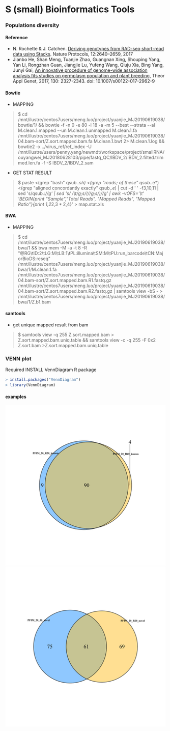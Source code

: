 #  S (small) Bioinformatics Tools

### Populations diversity 

#### Reference

- N. Rochette & J. Catchen. [Deriving genotypes from RAD-seq short-read data using Stacks](https://www.nature.com/articles/nprot.2017.123). Nature Protocols, 12:2640–2659, 2017
- Jianbo He, Shan Meng, Tuanjie Zhao, Guangnan Xing, Shouping Yang, Yan Li, Rongzhan Guan, Jiangjie Lu, Yufeng Wang, Qiuju Xia, Bing Yang, Junyi Gai, [An innovative procedure of genome-wide association analysis fits studies on germplasm population and plant breeding](https://link.springer.com/article/10.1007%2Fs00122-017-2962-9), Theor Appl Genet, 2017, 130: 2327-2343. doi: 10.1007/s00122-017-2962-9

#### Bowtie
* MAPPING
> $ cd /mnt/ilustre/centos7users/meng.luo/project/yuanjie_MJ20190619038/bowtie/1/ && bowtie -f -n 0 -e 80 -l 18 -a -m 5 --best --strata --al M.clean.1.mapped --un M.clean.1.unmapped M.clean.1.fa /mnt/ilustre/centos7users/meng.luo/project/yuanjie_MJ20190619038/04.bam-sort/Z.sort.mapped.bam.fa M.clean.1.bwt 2> M.clean.1.log && bowtie2 -x ../virus_ref/ref_index -U /mnt/ilustre/users/penny.yang/newmdt/workspace/project/smallRNA/ouyangwei_MJ20180628103/pipe/fastq_QC/IBDV_2/IBDV_2.filted.trimmed.len.fa -f -S IBDV_2/IBDV_2.sam

* GET STAT RESULT
> $ paste <(grep "bash" qsub.*.sh) <(grep "reads; of these" qsub.*.e*) <(grep "aligned concordantly exactly" qsub.*.e*) | cut -d ' ' -f3,10,11 | sed 's/qsub.*://g' | sed 's/ /\t/g;s/(//g;s/)//g' | awk -vOFS='\t' 'BEGIN{print "Sample","Total Reads", "Mapped Reads", "Mapped Ratio"}{print $1,$2*2,$3*2,$4}' > map.stat.xls

#### BWA
* MAPPING
> $ cd /mnt/ilustre/centos7users/meng.luo/project/yuanjie_MJ20190619038/bwa/1 && bwa mem  -M -a -t 8 -R "@RG\tID:2\tLG:M\tLB:1\tPL:illumina\tSM:M\tPU:run_barcode\tCN:MajorBioDS:reseq" /mnt/ilustre/centos7users/meng.luo/project/yuanjie_MJ20190619038/bwa/1/M.clean.1.fa  /mnt/ilustre/centos7users/meng.luo/project/yuanjie_MJ20190619038/04.bam-sort/Z.sort.mapped.bam.R1.fastq.gz /mnt/ilustre/centos7users/meng.luo/project/yuanjie_MJ20190619038/04.bam-sort/Z.sort.mapped.bam.R2.fastq.gz | samtools view -bS - > /mnt/ilustre/centos7users/meng.luo/project/yuanjie_MJ20190619038/bwa/1/Z.b1.bam

#### samtools
* get unique mapped result from bam
> $ samtools view -q 255 Z.sort.mapped.bam > Z.sort.mapped.bam.uniq.table && samtools view -c -q 255 -F 0x2 Z.sort.bam >Z.sort.mapped.bam.uniq.table

### VENN plot

Required INSTALL VennDiagram R package 
 ```r
> install.packages("VennDiagram")
> library(VennDiagram)
```
#### examples

![venn 1](VENN/Fig/0001.jpg "venn1")
![venn 2](VENN/Fig/0002.jpg "venn2")
